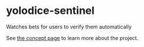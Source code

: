 # yolodice-sentinel
Watches bets for users to verify them automatically

See [the concept page](./CONCEPT.md) to learn more about the project.
